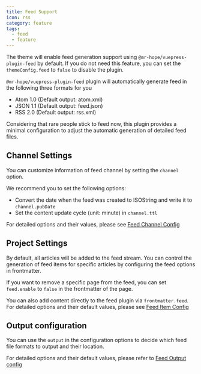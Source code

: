 ```yaml
---
title: Feed Support
icon: rss
category: feature
tags:
  - feed
  - feature
---
```


The theme will enable feed generation support using `@mr-hope/vuepress-plugin-feed` by default. If you do not need this feature, you can set the `themeConfig.feed` to `false` to disable the plugin.

`@mr-hope/vuepress-plugin-feed` plugin will automatically generate feed in the following three formats for you

- Atom 1.0 (Default output: atom.xml)
- JSON 1.1 (Default output: feed.json)
- RSS 2.0 (Default output: rss.xml)

Considering that rare people stick to feed now, this plugin provides a minimal configuration to adjust the automatic generation of detailed feed files.

## Channel Settings

You can customize information of feed channel by setting the `channel` option.

We recommend you to set the following options:

- Convert the date when the feed was created to ISOString and write it to `channel.pubDate`
- Set the content update cycle (unit: minute) in `channel.ttl`

For detailed options and their values, please see [Feed Channel Config](https://vuepress-feed.mrhope.site/config/channel/)

## Project Settings

By default, all articles will be added to the feed stream. You can control the generation of feed items for specific articles by configuring the feed options in frontmatter.

If you want to remove a specific page from the feed, you can set `feed.enable` to `false` in the frontmatter of the page.

You can also add content directly to the feed plugin via `frontmatter.feed`. For detailed options and their default values, please see [Feed Item Config](https://vuepress-feed.mrhope.site/config/item/)

## Output configuration

You can use the `output` in the configuration options to decide which feed file formats to output and their location.

For detailed options and their default values, please refer to [Feed Output config](https://vuepress-feed.mrhope.site/config/#output)
